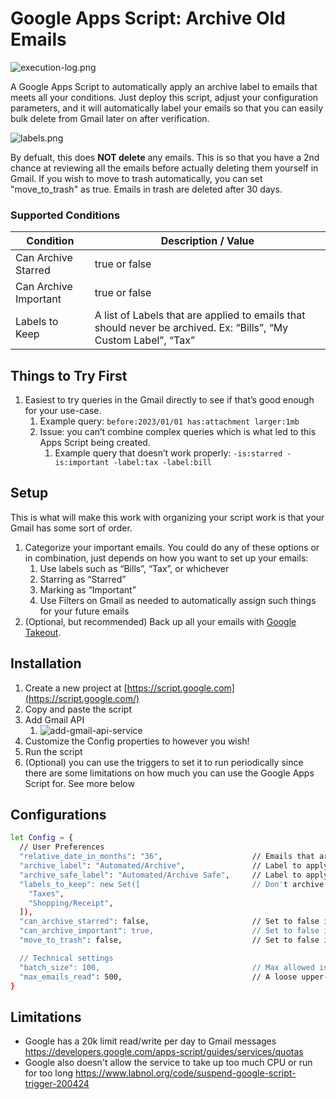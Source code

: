 # Google Apps Script: Archive Old Emails

![execution-log.png](https://github.com/user-attachments/assets/97f2dbbe-0277-416a-bc18-f3bc0be860ee)

A Google Apps Script to automatically apply an archive label to emails that meets all your conditions. Just deploy this script, adjust your configuration parameters, and it will automatically label your emails so that you can easily bulk delete from Gmail later on after verification.

![labels.png](https://github.com/user-attachments/assets/c3e3cb34-5cfe-4cc4-a976-87a3be5f5cd7)

By defualt, this does **NOT delete** any emails. This is so that you have a 2nd chance at reviewing all the emails before actually deleting them yourself in Gmail. If you wish to move to trash automatically, you can set "move_to_trash" as true. Emails in trash are deleted after 30 days.

### Supported Conditions

| Condition | Description / Value |
| --- | --- |
| Can Archive Starred | true or false |
| Can Archive Important | true or false |
| Labels to Keep | A list of Labels that are applied to emails that should never be archived. Ex: “Bills”, “My Custom Label”, “Tax” |

## Things to Try First

1. Easiest to try queries in the Gmail directly to see if that’s good enough for your use-case.
    1. Example query: `before:2023/01/01 has:attachment larger:1mb` 
    2. Issue: you can’t combine complex queries which is what led to this Apps Script being created. 
        1. Example query that doesn’t work properly: `-is:starred -is:important -label:tax -label:bill` 

## Setup

This is what will make this work with organizing your script work is that your Gmail has some sort of order. 

1. Categorize your important emails. You could do any of these options or in combination, just depends on how you want to set up your emails:
    1. Use labels such as “Bills”, “Tax”, or whichever
    2. Starring as “Starred”
    3. Marking as “Important”
    4. Use Filters on Gmail as needed to automatically assign such things for your future emails
2. (Optional, but recommended) Back up all your emails with [Google Takeout](https://takeout.google.com/settings/takeout?pli=1).

## Installation

1. Create a new project at [https://script.google.com](https://script.google.com/) 
2. Copy and paste the script
3. Add Gmail API
    1. ![add-gmail-api-service](https://github.com/user-attachments/assets/2d75fb68-c782-4510-9c34-023ba33a8ec0)
5. Customize the Config properties to however you wish! 
6. Run the script
7. (Optional) you can use the triggers to set it to run periodically since there are some limitations on how much you can use the Google Apps Script for. See more below

## Configurations

```bash
let Config = {
  // User Preferences
  "relative_date_in_months": "36",                    // Emails that are older than this number of months are candidates for archiving. Start big first
  "archive_label": "Automated/Archive",               // Label to apply if email is found as a proper candidate for deletion
  "archive_safe_label": "Automated/Archive Safe",     // Label to apply so that we don't repeat our process if an email has already been looked at
  "labels_to_keep": new Set([                         // Don't archive any emails with these labels
    "Taxes",
    "Shopping/Receipt",
  ]),
  "can_archive_starred": false,                       // Set to false if you don't want any starred emails to be archived
  "can_archive_important": true,                      // Set to false if you don't want any 'important' marked emails to be archived
  "move_to_trash": false,                             // Set to false if you don't want to automatically send archivable emails to trash

  // Technical settings
  "batch_size": 100,                                  // Max allowed is 100. If there are less than this amount of emails, this logic will not run. Technically, it's 500 but the size for uploading labels is 100 so that's the bottle neck. It's also about ~30 seconds per 100 emails
  "max_emails_read": 500,                             // A loose upper-limit to try to stay under the limit of Gmail read/write quota and CPU quota. 500 emails would be about 2 minutes of run time. Google may not allow us to run too much past 6 minutes according to a source and terminate the script
}
```

## Limitations

- Google has a 20k limit read/write per day to Gmail messages https://developers.google.com/apps-script/guides/services/quotas
- Google also doesn't allow the service to take up too much CPU or run for too long https://www.labnol.org/code/suspend-google-script-trigger-200424
